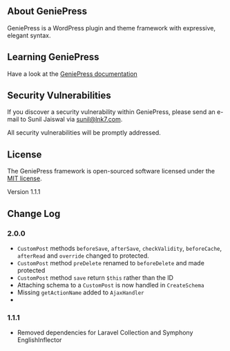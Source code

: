 ## About GeniePress

GeniePress is a WordPress plugin and theme framework with expressive, elegant syntax.

## Learning GeniePress

Have a look at the [GeniePress documentation](https://geneipress.org)

## Security Vulnerabilities

If you discover a security vulnerability within GeniePress, please send an e-mail to Sunil Jaiswal via [sunil@lnk7.com](mailto:sunil@lnk7.com).

All security vulnerabilities will be promptly addressed.

## License

The GeniePress framework is open-sourced software licensed under the [MIT license](https://opensource.org/licenses/MIT).

Version 1.1.1

## Change Log

### 2.0.0

- `CustomPost` methods `beforeSave`, `afterSave`, `checkValidity`, `beforeCache`, `afterRead` and `override`  changed to protected.
- `CustomPost` method `preDelete` renamed to `beforeDelete` and made protected
- `CustomPost` method `save` return `$this` rather than the ID
- Attaching schema to a `CustomPost` is now handled in `CreateSchema`
- Missing `getActionName` added to `AjaxHandler`
-

### 1.1.1
- Removed dependencies for Laravel Collection and Symphony EnglishInflector
